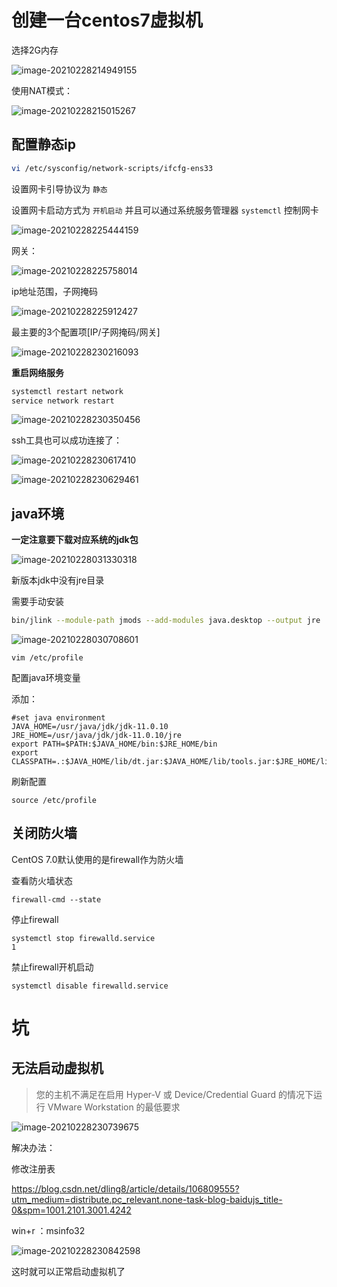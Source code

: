 # 创建一台centos7虚拟机





选择2G内存

![image-20210228214949155](../picture/centos/image-20210228214949155.png)





使用NAT模式：

![image-20210228215015267](../picture/centos/image-20210228215015267.png)











## 配置静态ip



```bash
vi /etc/sysconfig/network-scripts/ifcfg-ens33
```



设置网卡引导协议为 `静态`

设置网卡启动方式为 `开机启动` 并且可以通过系统服务管理器 `systemctl` 控制网卡

![image-20210228225444159](../picture/centos/image-20210228225444159.png)



网关：

![image-20210228225758014](../picture/centos/image-20210228225758014.png)



ip地址范围，子网掩码

![image-20210228225912427](../picture/centos/image-20210228225912427.png)



最主要的3个配置项[IP/子网掩码/网关]

![image-20210228230216093](../picture/centos/image-20210228230216093.png)



**重启网络服务**

```bash
systemctl restart network
service network restart
```



![image-20210228230350456](../picture/centos/image-20210228230350456.png)





ssh工具也可以成功连接了：

![image-20210228230617410](../picture/centos/image-20210228230617410.png)



![image-20210228230629461](../picture/centos/image-20210228230629461.png)











## java环境



**一定注意要下载对应系统的jdk包**



![image-20210228031330318](../picture/centos/image-20210228031330318.png)



新版本jdk中没有jre目录

需要手动安装

```bash
bin/jlink --module-path jmods --add-modules java.desktop --output jre
```



![image-20210228030708601](../picture/centos/image-20210228030708601.png)



```
vim /etc/profile
```



配置java环境变量

添加：

```properties
#set java environment
JAVA_HOME=/usr/java/jdk/jdk-11.0.10
JRE_HOME=/usr/java/jdk/jdk-11.0.10/jre
export PATH=$PATH:$JAVA_HOME/bin:$JRE_HOME/bin
export CLASSPATH=.:$JAVA_HOME/lib/dt.jar:$JAVA_HOME/lib/tools.jar:$JRE_HOME/lib
```



刷新配置

```
source /etc/profile
```







## 关闭防火墙



CentOS 7.0默认使用的是firewall作为防火墙

查看防火墙状态

```
firewall-cmd --state
```

停止firewall

```
systemctl stop firewalld.service
1
```

禁止firewall开机启动

```
systemctl disable firewalld.service 
```


















# 坑



## 无法启动虚拟机





> 您的主机不满足在启用 Hyper-V 或 Device/Credential Guard 的情况下运行 VMware Workstation 的最低要求

![image-20210228230739675](../picture/centos/image-20210228230739675.png)

解决办法：

修改注册表

https://blog.csdn.net/dling8/article/details/106809555?utm_medium=distribute.pc_relevant.none-task-blog-baidujs_title-0&spm=1001.2101.3001.4242





win+r ：msinfo32

![image-20210228230842598](../picture/centos/image-20210228230842598.png)



这时就可以正常启动虚拟机了







